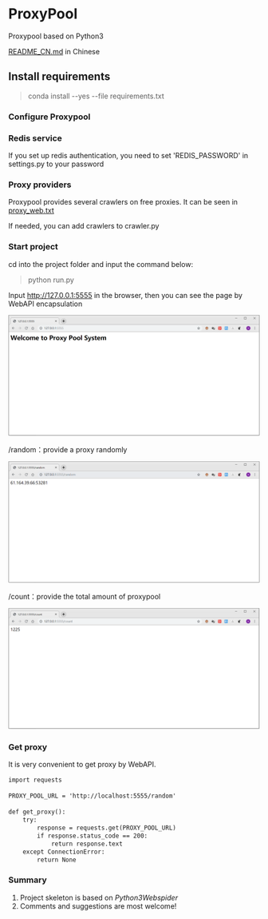 # ProxyPool
Proxypool based on Python3

[README_CN.md](https://github.com/LMFrank/ProxyPool/blob/master/README_CN.md) in Chinese

## Install requirements
>conda install --yes --file requirements.txt

### Configure Proxypool

### Redis service

If you set up redis authentication, you need to set 'REDIS_PASSWORD' in settings.py to your password

### Proxy providers

Proxypool provides several crawlers on free proxies. It can be seen in [proxy_web.txt](https://github.com/LMFrank/ProxyPool/blob/master/proxy_web.txt)

If needed, you can add crawlers to crawler.py

### Start project

cd into the project folder and input the command below:

>python run.py

Input http://127.0.0.1:5555 in the browser, then you can see the page by WebAPI encapsulation

![](https://github.com/LMFrank/ProxyPool/blob/master/imgs/page.png)

/random：provide a proxy randomly

![](https://github.com/LMFrank/ProxyPool/blob/master/imgs/page1.png)

/count：provide the total amount of proxypool

![](https://github.com/LMFrank/ProxyPool/blob/master/imgs/page2.png)

### Get proxy

It is very convenient to  get proxy by WebAPI. 

```
import requests

PROXY_POOL_URL = 'http://localhost:5555/random'

def get_proxy():
    try:
        response = requests.get(PROXY_POOL_URL)
        if response.status_code == 200:
            return response.text
    except ConnectionError:
        return None
```

### Summary

1. Project skeleton is based on *Python3Webspider*
2. Comments and suggestions are most welcome! 


